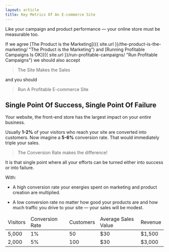 ```yaml
---
layout: article
title: Key Metrics Of An E-commerce Site
---
```


Like your campaign and product performance &mdash; 
your online store must be measurable too.

If we agree 
[The Product is the Marketing]({{ site.url }}/the-product-is-the-marketing/ "The Product is the Marketing") 
and [Running Profitable Campaigns Is OK]({{ site.url }}/run-profitable-campaigns/ "Run Profitable Campaigns")
we should also accept 

> The Site Makes the Sales

and you should 

> Run A Profitable E-commerce Site


## Single Point Of Success, Single Point Of Failure

Your website, the front-end store has the largest impact on your *entire* business. 

Usually **1-2%** of your visitors who reach your site are converted into customers. 
Now imagine a **5-6%** conversion rate. 
That would immediately triple your sales.

> The Conversion Rate makes the difference!

It is that single point where all your efforts can be turned either
into success or into failure.

With:

* A high conversion rate your energies spent on marketing and product
creation are multiplied. 

* A low conversion rate no matter how good your products are and how much 
traffic you drive to your site &mdash; your sales will be modest.

<table id="conversion-rate" class="desktop">
  <thead>
  <tr>
    <td class="highlight">Visitors</td>
    <td class="highlight">Conversion Rate</td>
    <td class="highlight">Customers</td>
    <td class="highlight">Average Sales Value</td>
    <td class="highlight">Revenue</td>
  </tr>
  </thead>
  
  <tbody>
  <tr>
    <td>5,000</td>
    <td>1%</td>
    <td>50</td>
    <td>$30</td>
    <td>$1,500</td>
  </tr>
  
  <tr>
    <td>2,000</td>
    <td>5%</td>
    <td>100</td>
    <td>$30</td>
    <td>$3,000</td>
  </tr>
  
  </tbody>
</table>

<div id="chart_conversion_rate"></div>




&nbsp;




